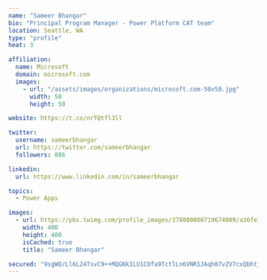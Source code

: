 ```yaml
---
name: "Sameer Bhangar"
bio: "Principal Program Manager - Power Platform CAT team"
location: Seattle, WA
type: "profile"
heat: 3

affiliation:
  name: Microsoft
  domain: microsoft.com
  images:
    - url: "/assets/images/organizations/microsoft.com-50x50.jpg"
      width: 50
      height: 50

website: https://t.co/nrTQtfl3ll

twitter:
  username: sameerbhangar
  url: https://twitter.com/sameerbhangar
  followers: 886

linkedin:
  url: https://www.linkedin.com/in/sameerbhangar

topics:
  - Power Apps

images:
  - url: https://pbs.twimg.com/profile_images/378800000719674009/a36fe7ddfab1778b76e5793772e43798_400x400.jpeg
    width: 400
    height: 400
    isCached: true
    title: "Sameer Bhangar"

secured: "9sgWO/Ll6L24TsvC9++MQGNkILU1COfa9TctlLn6VNR1JAqh07vZV7cxQbhtjy0fk6MYSv1SjLNxJXRB3QfIgwAknjuKvbxBYeu3ic0xw3QxvMbzej1ldHqRwRTIyI5G3QXNeisUqH4qNRyV7DS2Ish1CUBuZ0Xz9rw346Nni+gjYMEgZdTvv6zRu/kwhQ/zDzgjHcrOSc2Nn8ECGsmskDMC+83cRziQkaO42sXfdiNlFKdp0qVTrEAgmk9cpXzIPXGpyOCjiEWn7o3JfZxX2BNRwCsURa9+v8g3xfgBf0uEHOQuPJn03yycjJlBnabMn2FylHdL5tNIiv6oswAAH3T2dw58ytABVgq3HgeOvsTwLR6PqLGmhP1eJz8IuxZsrMWHbWYonyLwawbQxhK15Q==;kM88ERtG77+JrDuEIL5Clw=="
---
```


